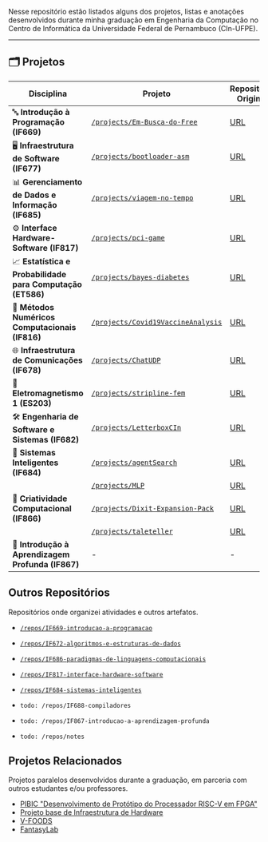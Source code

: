 Nesse repositório estão listados alguns dos projetos, listas e anotações desenvolvidos durante minha graduação em Engenharia da Computação no Centro de Informática da Universidade Federal de Pernambuco (CIn-UFPE).

---

## 🗂️ Projetos

| **Disciplina**                                              | **Projeto**                                                       | **Repositório Original**                                                 |
|-------------------------------------------------------------|-------------------------------------------------------------------|--------------------------------------------------------------------|
| 🔤 **Introdução à Programação (IF669)**                     | [`/projects/Em-Busca-do-Free`](./projects/Em-Busca-do-Free)       | [URL](https://github.com/nathaliafab/Em-Busca-do-Free) |
| 🖥️ **Infraestrutura de Software (IF677)**                   | [`/projects/bootloader-asm`](./projects/bootloader-asm)           | [URL](https://github.com/saranicoly/bootloader-asm)   |
| 📊 **Gerenciamento de Dados e Informação (IF685)**          | [`/projects/viagem-no-tempo`](./projects/viagem-no-tempo)         | [URL](https://github.com/saranicoly/viagem-no-tempo)  |
| ⚙️ **Interface Hardware-Software (IF817)**                  | [`/projects/pci-game`](./projects/pci-game)                       | [URL](https://github.com/mateuseap/ihs-project)       |
| 📈 **Estatística e Probabilidade para Computação (ET586)**   | [`/projects/bayes-diabetes`](./projects/bayes-diabetes)           | [URL](https://github.com/SarahLMelo/AirplaneAnalysis)  |
| 🔢 **Métodos Numéricos Computacionais (IF816)**             | [`/projects/Covid19VaccineAnalysis`](./projects/Covid19VaccineAnalysis) | [URL](https://github.com/SarahLMelo/Covid19VaccineAnalysis) |
| 🌐 **Infraestrutura de Comunicações (IF678)**               | [`/projects/ChatUDP`](./projects/ChatUDP)                         | [URL](https://github.com/nathaliafab/ChatUDP)         |
| 🧲 **Eletromagnetismo 1 (ES203)**                             | [`/projects/stripline-fem`](./projects/stripline-fem)             | [URL](https://gist.github.com/nathaliafab/c4a2f640d7ee60b619d76eb8cf2864ef) |
| 🛠️ **Engenharia de Software e Sistemas (IF682)**           | [`/projects/LetterboxCIn`](./projects/LetterboxCIn)               | [URL](https://github.com/SarahLMelo/ess-review-share) |
| 🧠 **Sistemas Inteligentes (IF684)**                        | [`/projects/agentSearch`](./projects/agentSearch)                 | [URL](https://github.com/mrcndz/agentSearch)          |
|                                                             | [`/projects/MLP`](./projects/MLP)                                 | [URL](https://github.com/fernandesbarreto/MLP)        |
| 🎨 **Criatividade Computacional (IF866)**                   | [`/projects/Dixit-Expansion-Pack`](./projects/Dixit-Expansion-Pack) | [URL](https://github.com/joaomadruga/Dixit-Expansion-Pack) |
|                                                             | [`/projects/taleteller`](./projects/taleteller)                   | [URL](https://github.com/joaomadruga/taleteller)     |
| 🧠 **Introdução à Aprendizagem Profunda (IF867)**                               | -               | -


## Outros Repositórios
Repositórios onde organizei atividades e outros artefatos.

- [`/repos/IF669-introducao-a-programacao`](./repos/IF669-introducao-a-programacao)

- [`/repos/IF672-algoritmos-e-estruturas-de-dados`](./repos/IF672-algoritmos-e-estruturas-de-dados)

- [`/repos/IF686-paradigmas-de-linguagens-computacionais`](./repos/IF686-paradigmas-de-linguagens-computacionais)

- [`/repos/IF817-interface-hardware-software`](./repos/IF817-interface-hardware-software)

- [`/repos/IF684-sistemas-inteligentes`](./repos/IF684-sistemas-inteligentes)

- `todo: /repos/IF688-compiladores`

- `todo: /repos/IF867-introducao-a-aprendizagem-profunda`

- `todo: /repos/notes`

## Projetos Relacionados
Projetos paralelos desenvolvidos durante a graduação, em parceria com outros estudantes e/ou professores.

- [PIBIC "Desenvolvimento de Protótipo do Processador RISC-V em FPGA"](https://github.com/estufa-cin-ufpe/RISC-V-Pipeline)
- [Projeto base de Infraestrutura de Hardware](https://github.com/nathaliafab/Projeto_IH_RISC-V)
- [V-FOODS](https://github.com/artursanntos/vfoods)
- [FantasyLab](https://github.com/nathaliafab/FantasyLab)
